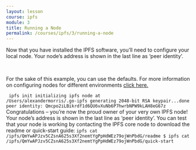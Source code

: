 ```yaml
---
layout: lesson
course: ipfs
module: 3
title: Running a Node
permalink: /courses/ipfs/3/running-a-node
---
```



<span>
<span class="openingParagraph">
Now that you have installed the IPFS software, you’ll need to configure your local node. Your node’s address is shown in the last line as ‘peer identity’.</span>

&nbsp;

<span>For the sake of this example, you can use the defaults. For more information on configuring nodes for different environments <a href="https://docs.ipfs.io/guides/examples/config/" rel="noopener noreferrer" target="_blank">click here.</a></span>

<code class="cli"> ipfs init
initializing ipfs node at /Users/alexandermorris/.go-ipfs
generating 2048-bit RSA keypair...done
peer identity: Qmcpo2iLBikrdf1d6QU6vXuNb6P7hwrbNPW9kLAH8eG67z</code>
<br>
Congratulations – you’re now the proud owner of your very own IPFS node! Your node’s address is shown in the last line as ‘peer identity’. You can test that your node is working by contacting the IPFS core node to download the readme or quick-start guide:
<code class="cli">ipfs cat /ipfs/QmYwAPJzv5CZsnA625s3Xf2nemtYgPpHdWEz79ojWnPbdG/readme
$ ipfs cat /ipfs/QmYwAPJzv5CZsnA625s3Xf2nemtYgPpHdWEz79ojWnPbdG/quick-start</code></span>
